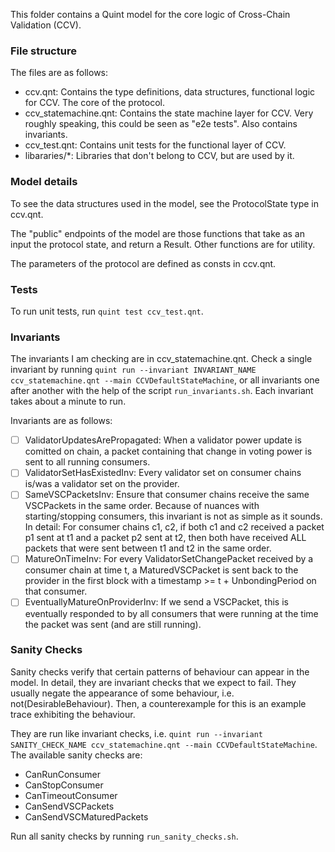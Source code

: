 This folder contains a Quint model for the core logic of Cross-Chain Validation (CCV).

### File structure
The files are as follows:
- ccv.qnt: Contains the type definitions, data structures, functional logic for CCV.
The core of the protocol.
- ccv_statemachine.qnt: Contains the state machine layer for CCV. Very roughly speaking, this could be seen as "e2e tests".
Also contains invariants.
- ccv_test.qnt: Contains unit tests for the functional layer of CCV.
- libararies/*: Libraries that don't belong to CCV, but are used by it.

### Model details

To see the data structures used in the model, see the ProtocolState type in ccv.qnt.

The "public" endpoints of the model are those functions that take as an input the protocol state, and return a Result.
Other functions are for utility.

The parameters of the protocol are defined as consts in ccv.qnt.

### Tests

To run unit tests, run `quint test ccv_test.qnt`.

### Invariants

The invariants I am checking are in ccv_statemachine.qnt.
Check a single invariant by running
`quint run --invariant INVARIANT_NAME ccv_statemachine.qnt --main CCVDefaultStateMachine`,
or all invariants one after another with the help of the script `run_invariants.sh`.
Each invariant takes about a minute to run.

Invariants are as follows:
- [ ] ValidatorUpdatesArePropagated: When a validator power update is comitted on chain, a packet containing that change in voting power is sent to all running consumers.
- [ ] ValidatorSetHasExistedInv: Every validator set on consumer chains is/was a validator set on the provider.
- [ ] SameVSCPacketsInv: Ensure that consumer chains receive the same VSCPackets in the same order.
Because of nuances with starting/stopping consumers, this invariant is not as simple as it sounds. In detail:
For consumer chains c1, c2, if both c1 and c2 received a packet p1 sent at t1 and a packet p2 sent at t2,
then both have received ALL packets that were sent between t1 and t2 in the same order.
- [ ] MatureOnTimeInv: For every ValidatorSetChangePacket received by a consumer chain at 
time t, a MaturedVSCPacket is sent back to the provider in the first block 
with a timestamp >= t + UnbondingPeriod on that consumer.
- [ ] EventuallyMatureOnProviderInv: If we send a VSCPacket, this is eventually responded to by all consumers
that were running at the time the packet was sent (and are still running).

### Sanity Checks

Sanity checks verify that certain patterns of behaviour can appear in the model.
In detail, they are invariant checks that we expect to fail.
They usually negate the appearance of some behaviour, i.e. not(DesirableBehaviour).
Then, a counterexample for this is an example trace exhibiting the behaviour.

They are run like invariant checks, i.e. `quint run --invariant SANITY_CHECK_NAME ccv_statemachine.qnt --main CCVDefaultStateMachine`.
The available sanity checks are:
- CanRunConsumer
- CanStopConsumer
- CanTimeoutConsumer
- CanSendVSCPackets
- CanSendVSCMaturedPackets
        
Run all sanity checks by running `run_sanity_checks.sh`.